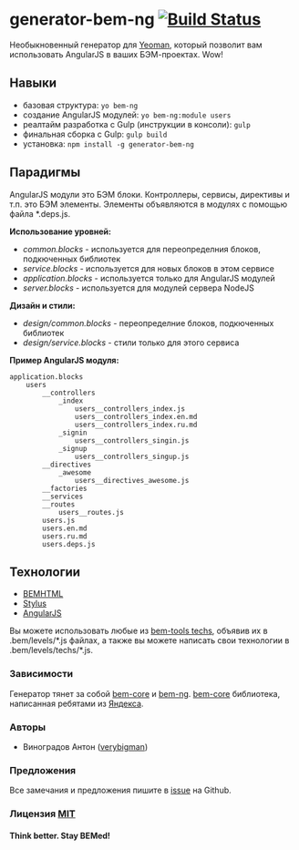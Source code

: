 # generator-bem-ng [![Build Status](https://secure.travis-ci.org/verybigman/generator-bem-ng.png?branch=master)](https://travis-ci.org/verybigman/generator-bem-ng)

Необыкновенный генератор для [Yeoman](http://yeoman.io), который позволит вам использовать AngularJS в ваших БЭМ-проектах. Wow!

## Навыки

- базовая структура: `yo bem-ng`
- создание AngularJS модулей: `yo bem-ng:module users`
- реалтайм разработка с Gulp (инструкции в консоли): `gulp`
- финальная сборка с Gulp: `gulp build`
- установка: `npm install -g generator-bem-ng`

## Парадигмы

AngularJS модули это БЭМ блоки. Контроллеры, сервисы, директивы и т.п. это БЭМ элементы. Элементы объявляются в модулях с помощью файла \*.deps.js.

__Использование уровней:__

- _common.blocks_ - используется для переопределния блоков, подкюченных библиотек
- _service.blocks_ - используется для новых блоков в этом сервисе
- _application.blocks_ - используется только для AngularJS модулей
- _server.blocks_ - используется для модулей сервера NodeJS

__Дизайн и стили:__
- _design/common.blocks_ - переопределние блоков, подкюченных библиотек
- _design/service.blocks_ - стили только для этого сервиса

__Пример AngularJS модуля:__
```
application.blocks
    users
        __controllers
            _index
                users__controllers_index.js
                users__controllers_index.en.md
                users__controllers_index.ru.md
            _signin
                users__controllers_singin.js
            _signup
                users__controllers_singup.js
        __directives
            _awesome
                users__directives_awesome.js
        __factories
        __services
        __routes
            users__routes.js
        users.js
        users.en.md
        users.ru.md
        users.deps.js
```

## Технологии

- [BEMHTML](http://bem.info/technology/bemhtml/2.3.0/reference)
- [Stylus](http://learnboost.github.io/stylus)
- [AngularJS](https://angularjs.org)

Вы можете использовать любые из [bem-tools techs](https://github.com/bem/bem-tools/tree/support/0.8.x/lib/techs/v2), объявив их в .bem/levels/\*.js файлах, а также вы можете написать свои технологии в .bem/levels/techs/\*.js.

### Зависимости

Генератор тянет за собой [bem-core](https://github.com/bem/bem-core) и [bem-ng](https://github.com/verybigman/bem-ng). [bem-core](https://github.com/bem/bem-core) библиотека, написанная ребятами из [Яндекса](http://yandex.ru).

### Авторы

- Виноградов Антон ([verybigman](https://github.com/verybigman))

### Предложения

Все замечания и предложения пишите в [issue](https://github.com/verybigman/generator-bem/issues) на Github.

### Лицензия [MIT](http://en.wikipedia.org/wiki/MIT_License)

#### Think better. Stay BEMed!
